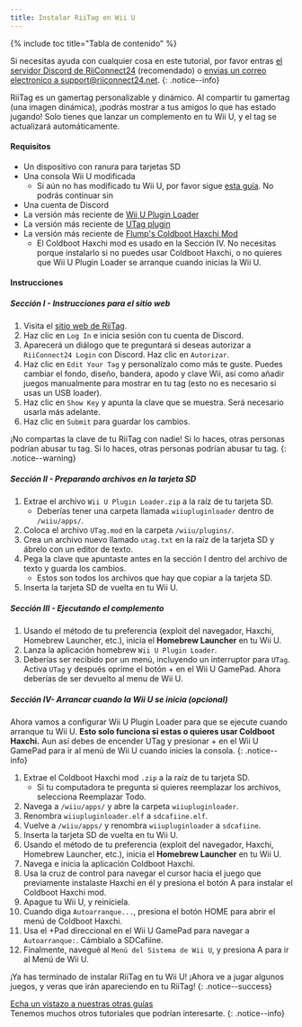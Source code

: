 ```yaml
---
title: Instalar RiiTag en Wii U
---
```


{% include toc title="Tabla de contenido" %}

Si necesitas ayuda con cualquier cosa en este tutorial, por favor entras [el servidor Discord de RiiConnect24](https://discord.gg/rc24) (recomendado) o [envias un correo electronico a support@riiconnect24.net](mailto:support@riiconnect24.net).
{: .notice--info}

RiiTag es un gamertag personalizable y dinámico. Al compartir tu gamertag (una imagen dinámica), ¡podrás mostrar a tus amigos lo que has estado jugando! Solo tienes que lanzar un complemento en tu Wii U, y el tag se actualizará automáticamente.

#### Requisitos

- Un dispositivo con ranura para tarjetas SD
- Una consola Wii U modificada
   - Si aún no has modificado tu Wii U, por favor sigue [esta guía](https://wiiu.hacks.guide). No podrás continuar sin
- Una cuenta de Discord
- La versión más reciente de [Wii U Plugin Loader](https://github.com/Maschell/WiiUPluginLoader/releases)
- La versión más reciente de [UTag plugin](https://github.com/RiiConnect24/UTag/releases)
- La versión más reciente de [Flump's Coldboot Haxchi Mod](https://www.dropbox.com/sh/gxkf72jia1adpyg/AACPMfGU2AyWUZmhU2awjSsca/Haxchi-CBHC%20Flump%20Mod.zip?dl=1)
   - El Coldboot Haxchi mod es usado en la Sección IV. No necesitas porque instalarlo si no puedes usar Coldboot Haxchi, o no quieres que Wii U Plugin Loader se arranque cuando inicias la Wii U.

#### Instrucciones

##### Sección I - Instrucciones para el sitio web

1. Visita el [sitio web de RiiTag](https://tag.rc24.xyz/).
2. Haz clic en `Log In` e inicia sesión con tu cuenta de Discord.
3. Aparecerá un diálogo que te preguntará si deseas autorizar a `RiiConnect24 Login` con Discord. Haz clic en `Autorizar`.
4. Haz clic en `Edit Your Tag` y personalízalo como más te guste. Puedes cambiar el fondo, diseño, bandera, apodo y clave Wii, así como añadir juegos manualmente para mostrar en tu tag (esto no es necesario si usas un USB loader).
5. Haz clic en `Show Key` y apunta la clave que se muestra. Será necesario usarla más adelante.
6. Haz clic en `Submit` para guardar los cambios.

¡No compartas la clave de tu RiiTag con nadie! Si lo haces, otras personas podrían abusar tu tag. Si lo haces, otras personas podrían abusar tu tag.
{: .notice--warning}

##### Sección II - Preparando archivos en la tarjeta SD

1. Extrae el archivo `Wii U Plugin Loader.zip` a la raíz de tu tarjeta SD.
   - Deberías tener una carpeta llamada `wiiupluginloader` dentro de `/wiiu/apps/`.
2. Coloca el archivo `UTag.mod` en la carpeta `/wiiu/plugins/`.
3. Crea un archivo nuevo llamado `utag.txt` en la raíz de la tarjeta SD y ábrelo con un editor de texto.
4. Pega la clave que apuntaste antes en la sección I dentro del archivo de texto y guarda los cambios.
   - Estos son todos los archivos que hay que copiar a la tarjeta SD.
5. Inserta la tarjeta SD de vuelta en tu Wii U.

##### Sección III - Ejecutando el complemento

1. Usando el método de tu preferencia (exploit del navegador, Haxchi, Homebrew Launcher, etc.), inicia el **Homebrew Launcher** en tu Wii U.
2. Lanza la aplicación homebrew `Wii U Plugin Loader`.
3. Deberías ser recibido por un menú, incluyendo un interruptor para `UTag`. Activa `UTag` y después oprime el botón + en el Wii U GamePad. Ahora deberías de ser devuelto al menu de Wii U.

##### Sección IV- Arrancar cuando la Wii U se inicia (opcional)

Ahora vamos a configurar Wii U Plugin Loader para que se ejecute cuando arranque tu Wii U. **Esto solo funciona si estas o quieres usar Coldboot Haxchi.** Aun así debes de encender UTag y presionar + en el Wii U GamePad para ir al menú de Wii U cuando inicies la consola.
{: .notice--info}

1. Extrae el Coldboot Haxchi mod `.zip` a la raíz de tu tarjeta SD.
   - Si tu computadora te pregunta si quieres reemplazar los archivos, selecciona Reemplazar Todo.
2. Navega a `/wiiu/apps/` y abre la carpeta `wiiupluginloader`.
3. Renombra `wiiupluginloader.elf` a `sdcafiine.elf`.
4. Vuelve a `/wiiu/apps/` y renombra `wiiupluginloader` a `sdcafiine`.
5. Inserta la tarjeta SD de vuelta en tu Wii U.
6. Usando el método de tu preferencia (exploit del navegador, Haxchi, Homebrew Launcher, etc.), inicia el **Homebrew Launcher** en tu Wii U.
6. Navega e inicia la aplicación Coldboot Haxchi.
7. Usa la cruz de control para navegar el cursor hacia el juego que previamente instalaste Haxchi en él y presiona el botón A para instalar el Coldboot Haxchi mod.
8. Apague tu Wii U, y reiníciela.
9. Cuando diga `Autoarranque...`, presiona el botón HOME para abrir el menú de Coldboot Haxchi.
10. Usa el +Pad direccional en el Wii U GamePad para navegar a `Autoarranque:`. Cámbialo a SDCafiine.
11. Finalmente, navegué al `Menú del Sistema de Wii U`, y presiona A para ir al Menú de Wii U.

¡Ya has terminado de instalar RiiTag en tu Wii U! ¡Ahora ve a jugar algunos juegos, y veras que irán apareciendo en tu RiiTag!
{: .notice--success}

[Echa un vistazo a nuestras otras guías](site-navigation)<br> Tenemos muchos otros tutoriales que podrían interesarte.
{: .notice--info}

